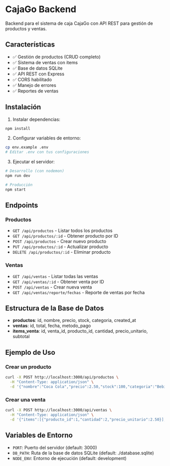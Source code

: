 # CajaGo Backend

Backend para el sistema de caja CajaGo con API REST para gestión de productos y ventas.

## Características

- ✅ Gestión de productos (CRUD completo)
- ✅ Sistema de ventas con items
- ✅ Base de datos SQLite
- ✅ API REST con Express
- ✅ CORS habilitado
- ✅ Manejo de errores
- ✅ Reportes de ventas

## Instalación

1. Instalar dependencias:
```bash
npm install
```

2. Configurar variables de entorno:
```bash
cp env.example .env
# Editar .env con tus configuraciones
```

3. Ejecutar el servidor:
```bash
# Desarrollo (con nodemon)
npm run dev

# Producción
npm start
```

## Endpoints

### Productos

- `GET /api/productos` - Listar todos los productos
- `GET /api/productos/:id` - Obtener producto por ID
- `POST /api/productos` - Crear nuevo producto
- `PUT /api/productos/:id` - Actualizar producto
- `DELETE /api/productos/:id` - Eliminar producto

### Ventas

- `GET /api/ventas` - Listar todas las ventas
- `GET /api/ventas/:id` - Obtener venta por ID
- `POST /api/ventas` - Crear nueva venta
- `GET /api/ventas/reporte/fechas` - Reporte de ventas por fecha

## Estructura de la Base de Datos

- **productos**: id, nombre, precio, stock, categoria, created_at
- **ventas**: id, total, fecha, metodo_pago
- **items_venta**: id, venta_id, producto_id, cantidad, precio_unitario, subtotal

## Ejemplo de Uso

### Crear un producto
```bash
curl -X POST http://localhost:3000/api/productos \
  -H "Content-Type: application/json" \
  -d '{"nombre":"Coca Cola","precio":2.50,"stock":100,"categoria":"Bebidas"}'
```

### Crear una venta
```bash
curl -X POST http://localhost:3000/api/ventas \
  -H "Content-Type: application/json" \
  -d '{"items":[{"producto_id":1,"cantidad":2,"precio_unitario":2.50}],"metodo_pago":"efectivo"}'
```

## Variables de Entorno

- `PORT`: Puerto del servidor (default: 3000)
- `DB_PATH`: Ruta de la base de datos SQLite (default: ./database.sqlite)
- `NODE_ENV`: Entorno de ejecución (default: development)
